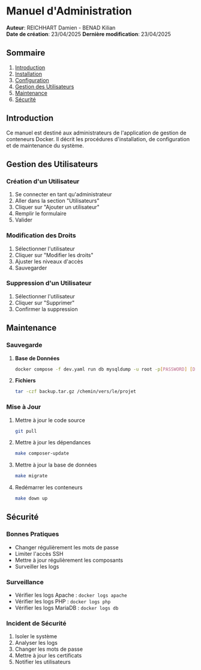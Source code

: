 # Manuel d'Administration

**Auteur**: REICHHART Damien - BENAD Kilian  
**Date de création**: 23/04/2025 
**Dernière modification**: 23/04/2025

## Sommaire

1. [Introduction](#introduction)
2. [Installation](#installation)
3. [Configuration](#configuration)
4. [Gestion des Utilisateurs](#gestion-des-utilisateurs)
5. [Maintenance](#maintenance)
6. [Sécurité](#sécurité)

## Introduction

Ce manuel est destiné aux administrateurs de l'application de gestion de conteneurs Docker. Il décrit les procédures d'installation, de configuration et de maintenance du système.

## Gestion des Utilisateurs

### Création d'un Utilisateur
1. Se connecter en tant qu'administrateur
2. Aller dans la section "Utilisateurs"
3. Cliquer sur "Ajouter un utilisateur"
4. Remplir le formulaire
5. Valider

### Modification des Droits
1. Sélectionner l'utilisateur
2. Cliquer sur "Modifier les droits"
3. Ajuster les niveaux d'accès
4. Sauvegarder

### Suppression d'un Utilisateur
1. Sélectionner l'utilisateur
2. Cliquer sur "Supprimer"
3. Confirmer la suppression

## Maintenance

### Sauvegarde
1. **Base de Données**
   ```bash
   docker compose -f dev.yaml run db mysqldump -u root -p[PASSWORD] [DATABASE] > backup.sql
   ```

2. **Fichiers**
   ```bash
   tar -czf backup.tar.gz /chemin/vers/le/projet
   ```

### Mise à Jour
1. Mettre à jour le code source
   ```bash
   git pull
   ```

2. Mettre à jour les dépendances
   ```bash
   make composer-update
   ```

3. Mettre à jour la base de données
   ```bash
   make migrate
   ```

4. Redémarrer les conteneurs
   ```bash
   make down up
   ```

## Sécurité

### Bonnes Pratiques
- Changer régulièrement les mots de passe
- Limiter l'accès SSH
- Mettre à jour régulièrement les composants
- Surveiller les logs

### Surveillance
- Vérifier les logs Apache : `docker logs apache`
- Vérifier les logs PHP : `docker logs php`
- Vérifier les logs MariaDB : `docker logs db`

### Incident de Sécurité
1. Isoler le système
2. Analyser les logs
3. Changer les mots de passe
4. Mettre à jour les certificats
5. Notifier les utilisateurs 